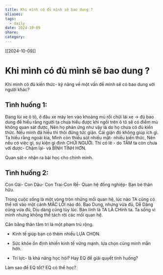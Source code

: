 ```yaml
---
title: Khi mình có đủ mình sẽ bao dung ?
aliases: 
tags:
  - daily
date: 2024-10-09
share: 
category:
---
```

[[2024-10-09]]
# Khi mình có đủ mình sẽ bao dung ?

 Khi mình có đủ kiến thức- kỹ năng về một vấn đề mình sẽ có bao dung với người khác?

## Tình huống 1:

Đang lùi xe ô tô, ở đâu xe máy len vào khoảng mù rồi chửi lái xe -> đủ bao dung để hiểu rằng người ta chưa hiểu được khi ngồi trên ô tô sẽ có điểm mù không quan sát được, Nên họ phản ứng như vậy là do họ chưa có đủ kiến thức. Nếu mình đã hiểu thì thôi đừng tức giận. Cái giận đó không giúp ích gì. Ta hiểu rằng ngoài kia, Mình còn thiếu sót nhiều mặt- nhiều kiến thức, Nên nếu có việc gì, sự kiện gì định CHỬI NGƯỜI. Thì có lẽ - do TẦM ta còn chưa với được- Chậm lại- và BÌNH TĨNH HƠN.

Quan sát-> nhận ra bài học cho chính mình.

## Tình huống 2:

Con Gái- Con Dâu- Con Trai-Con Rể- Quan hệ đồng nghiệp- Bạn bè thân hữu.

Trong cuộc sống là một vòng tròn những mối quan hệ, lúc nào TA cũng có thể rơi vào một cảnh MẮC LỖI nào đó. Bao Dung, nhưng vừa đủ, Dễ Dàng cũng vừa đủ, Dịu dàng cũng tùy lúc. Bản lĩnh là TA LÀ CHính ta. Ta sống vì mình nhưng không thể tách rời các mối quan hệ.

Cân bằng thân tâm trí là một phạm trù rộng.

- Kinh tế giúp bạn có thêm nhiều LỰA CHỌN.

- Sức khỏe ổn định khiến kinh tế vững mạnh. lựa chọn cũng minh mẫn hơn.

- Trí lực- là khả năng học hỏi? Hay EQ để giải quyết tình huống?

Làm sao để EQ tốt? EQ có thể học? 